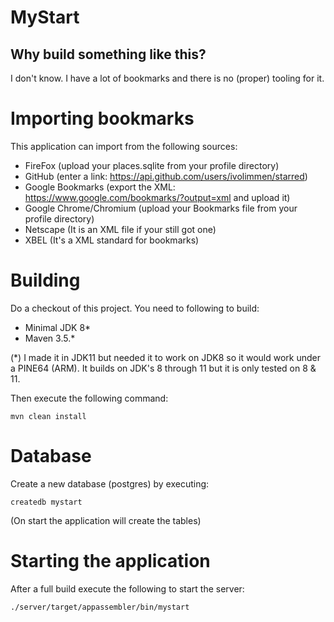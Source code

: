 # MyStart

## Why build something like this? 

I don't know. I have a lot of bookmarks and there is no (proper) tooling for it.

# Importing bookmarks

This application can import from the following sources:

 * FireFox (upload your places.sqlite from your profile directory)
 * GitHub (enter a link: https://api.github.com/users/ivolimmen/starred)
 * Google Bookmarks (export the XML: https://www.google.com/bookmarks/?output=xml and upload it)
 * Google Chrome/Chromium (upload your Bookmarks file from your profile directory)
 * Netscape (It is an XML file if your still got one)
 * XBEL (It's a XML standard for bookmarks)

# Building

Do a checkout of this project. You need to following to build:

* Minimal JDK 8*
* Maven 3.5.*

(*) I made it in JDK11 but needed it to work on JDK8 so it would work under a PINE64 (ARM). It builds on JDK's 8 
through 11 but it is only tested on 8 & 11.

Then execute the following command:

    mvn clean install

# Database

Create a new database (postgres) by executing:

    createdb mystart    

(On start the application will create the tables)

# Starting the application

After a full build execute the following to start the server:

    ./server/target/appassembler/bin/mystart
